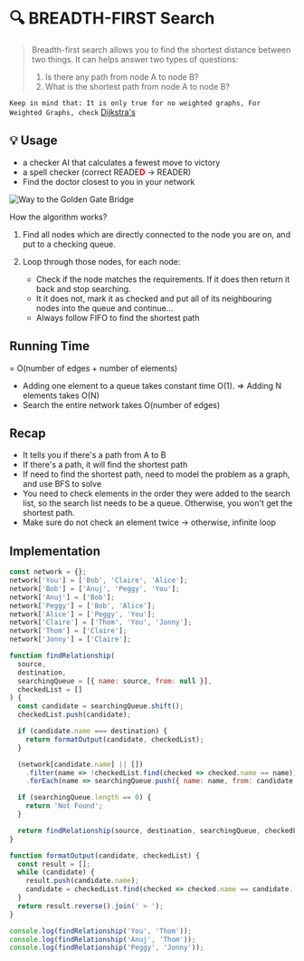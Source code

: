 # 🔍 **BREADTH-FIRST Search**

> Breadth-first search allows you to find the shortest distance between two things.
> It can helps answer two types of questions:
>
> 1. Is there any path from node A to node B?
> 2. What is the shortest path from node A to node B?

`Keep in mind that: It is only true for no weighted graphs, For Weighted Graphs, check` [Dijkstra's](./dijkstra.md)

## **💡 Usage**

* a checker AI that calculates a fewest move to victory
* a spell checker (correct READE<font color="red">**D**</font> -> READER)
* Find the doctor closest to you in your network

![Way to the Golden Gate Bridge](./route.PNG "Way to the Golden Gate Bridge")

How the algorithm works?

1. Find all nodes which are directly connected to the node you are on, and put to a checking queue.
2. Loop through those nodes, for each node:

    * Check if the node matches the requirements. If it does then return it back and stop searching.
    * It it does not, mark it as checked and put all of its neighbouring nodes into the queue and continue...
    * Always follow FIFO to find the shortest path

## Running Time

= O(number of edges  + number of elements)

* Adding one element to a queue takes constant time O(1). => Adding N elements takes O(N)
* Search the entire network takes O(number of edges)

## Recap

* It tells you if there's a path from A to B
* If there's a path, it will find the shortest path
* If need to find the shortest path, need to model the problem as a graph, and use BFS to solve
* You need to check elements in the order they were added to the search list, so the search list
  needs to be a queue. Otherwise, you won't get the shortest path.
* Make sure do not check an element twice -> otherwise, infinite loop

## Implementation

```javascript
const network = {};
network['You'] = ['Bob', 'Claire', 'Alice'];
network['Bob'] = ['Anuj', 'Peggy', 'You'];
network['Anuj'] = ['Bob'];
network['Peggy'] = ['Bob', 'Alice'];
network['Alice'] = ['Peggy', 'You'];
network['Claire'] = ['Thom', 'You', 'Jonny'];
network['Thom'] = ['Claire'];
network['Jonny'] = ['Claire'];

function findRelationship(
  source,
  destination,
  searchingQueue = [{ name: source, from: null }],
  checkedList = []
) {
  const candidate = searchingQueue.shift();
  checkedList.push(candidate);

  if (candidate.name === destination) {
    return formatOutput(candidate, checkedList);
  }

  (network[candidate.name] || [])
    .filter(name => !checkedList.find(checked => checked.name == name))
    .forEach(name => searchingQueue.push({ name: name, from: candidate.name }));

  if (searchingQueue.length == 0) {
    return 'Not Found';
  }

  return findRelationship(source, destination, searchingQueue, checkedList);
}

function formatOutput(candidate, checkedList) {
  const result = [];
  while (candidate) {
    result.push(candidate.name);
    candidate = checkedList.find(checked => checked.name == candidate.from);
  }
  return result.reverse().join(' > ');
}

console.log(findRelationship('You', 'Thom'));
console.log(findRelationship('Anuj', 'Thom'));
console.log(findRelationship('Peggy', 'Jonny'));
```
